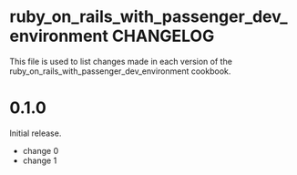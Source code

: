 # ruby_on_rails_with_passenger_dev_environment CHANGELOG

This file is used to list changes made in each version of the ruby_on_rails_with_passenger_dev_environment cookbook.

# 0.1.0

Initial release.

- change 0
- change 1

